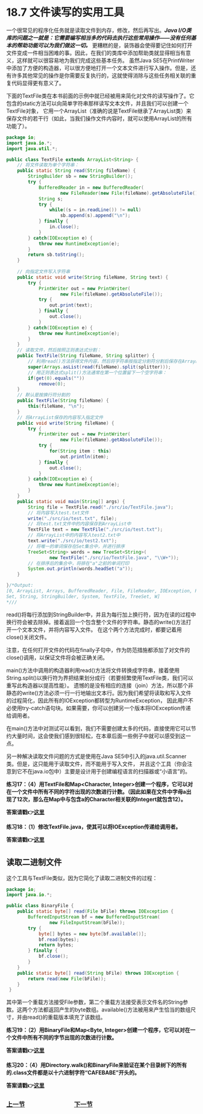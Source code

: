 # 18.7 文件读写的实用工具

一个很常见的程序化任务就是读取文件到内存，修改，然后再写出。***Java I/O类库的问题之一就是：它需要编写相当多的代码去执行这些常用操作——没有任何基本的帮助功能可以为我们做这一切。***
更糟糕的是，装饰器会使得要记住如何打开文件变成一件相当困难的事。因此，在我们的类库中添加帮助类就显得相当有意义，这样就可以很容易地为我们完成这些基本任务。
虽然Java SE5在PrintWriter中添加了方便的构造器，可以很方便地打开一个文本文件进行写入操作。但是，还有许多其他常见的操作是你需要反复执行的，这就使得消除与这些任务相关联的重复代码显得更有意义了。

下面的TextFile类在本书前面的示例中就已经被用来简化对文件的读写操作了。它包含的static方法可以向简单字符串那样读写文本文件，并且我们可以创建一个TextFile对象，
它用一个ArrayList（准确的说是TextFile继承了ArrayList类）来保存文件的若干行（如此，当我们操作文件内容时，就可以使用ArrayList的所有功能了）。
```java
package io;
import java.io.*;
import java.util.*;

public class TextFile extends ArrayList<String> {
    // 将文件读取为单个字符串：
	public static String read(String fileName) {
		StringBuilder sb = new StringBuilder();
		try {
			BufferedReader in = new BufferedReader(
					new FileReader(new File(fileName).getAbsoluteFile()));
			String s;
			try {
				while((s = in.readLine()) != null)
					sb.append(s).append("\n");
			} finally {
				in.close();
			}
		} catch(IOException e) {
			throw new RuntimeException(e);
		}
		return sb.toString();
	}
	
	// 向指定文件写入字符串
	public static void write(String fileName, String text) {
		try {
			PrintWriter out = new PrintWriter(
					new File(fileName).getAbsoluteFile());
			try {
				out.print(text);
			} finally {
				out.close();
			}
		} catch(IOException e) {
			throw new RuntimeException(e);
		}
	}
	// 读取文件，然后按照正则表达式分割： 
	public TextFile(String fileName, String splitter) {
		// 利用read()方法获得文件内容，然后将字符串按指定分割符分割后保存在ArrayList中
		super(Arrays.asList(read(fileName).split(splitter)));
		// 用正则表达式split()方法通常在第一个位置留下一个空字符串：
		if(get(0).equals(""))
			remove(0);
	}
	// 默认是按换行符分割的
	public TextFile(String fileName) {
		this(fileName, "\n");
	}
	// 将ArrayList保存的内容写入指定文件
	public void write(String fileName) {
		try {
			PrintWriter out = new PrintWriter(
					new File(fileName).getAbsoluteFile());
			try {
				for(String item : this)
					out.println(item);
			} finally {
				out.close();
			}
		} catch(IOException e) {
			throw new RuntimeException(e);
		}
	}
	public static void main(String[] args) {
        String file = TextFile.read("./src/io/TextFile.java");
        // 将内容写入test.txt文件
        write("./src/io/test.txt", file);  
        // 将test.txt文件中的内容保存到ArrayList中
        TextFile text = new TextFile("./src/io/test.txt");
        // 将ArrayList中的内容写入test2.txt中
        text.write("./src/io/test2.txt");
        // 将唯一的单词保存在Set集合中，并进行排序
        TreeSet<String> words = new TreeSet<String>(
        		new TextFile("./src/io/TextFile.java", "\\W+"));
        // 在排序后的集合中，将排在"a"之前的单词打印
        System.out.println(words.headSet("a"));
	}

}/*Output:
[0, ArrayList, Arrays, BufferedReader, File, FileReader, IOException, PrintWriter, RuntimeException, 
Set, String, StringBuilder, System, TextFile, TreeSet, W]
*///
```
read()将每行添加到StringBuilder中，并且为每行加上换行符，因为在读的过程中换行符会被去除掉。接着返回一个包含整个文件的字符串。静态的write()方法打开一个文本文件，并将内容写入文件。
在这个两个方法完成时，都要记着用close()关闭文件。

注意，在任何打开文件的代码在finally子句中，作为防范措施都添加了对文件的close()调用，以保证文件将会被正确关闭。

main()方法中调用的构造器利用read()方法将文件转换成字符串，接着使用String.split()以换行符为界把结果划分成行（若要频繁使用TextFile类，我们可以重写此构造器以提高性能）。
遗憾的是没有相应的连接（join）方法，所以那个非静态的write()方法必须一行一行地输出文本行。因为我们希望将读取和写入文件的过程简化，因此所有的IOException都转型为RuntimeException，
因此用户不必使用try-catch语句块。如果需要，你可以创建另一个版本将IOException传递给调用者。

在main()方法中对测试可以看到，我们不需要创建太多的代码，直接使用它可以节约大量时间，这会使我们感到很轻松，在本章后面一些例子中就可以感受到这一点。

另一种解决读取文件问题的方式是使用在Java SE5中引入的java.util.Scanner类。但是，这只能用于读取文件，而不能用于写入文件，
并且这个工具（你会注意到它不在java.io包中）主要是设计用于创建编程语言的扫描器或“小语言”的。

**练习17：（4）用TextFile和Map<Character, Integer>创建一个程序，它可以对在一个文件中所有不同的字符出现的次数进行计数。（因此如果在文件中字母a出现了12次，那么在Map中与包含a的Character相关联的Integert就包含12）。**

**答案请戳:point_right:[这里](solutions/Ex17.md)**

**练习18：（1）修改TextFile.java，使其可以将IOException传递给调用者。**

**答案请戳:point_right:[这里](solutions/Ex18.md)**

## 读取二进制文件
这个工具与TextFile类似，因为它简化了读取二进制文件的过程：
```java
package io;
import java.io.*;

public class BinaryFile {
    public static byte[] read(File bFile) throws IOException {
    	BufferedInputStream bf = new BufferedInputStream(
    			new FileInputStream(bFile));
    	try {
    		byte[] bytes = new byte[bf.available()];
    		bf.read(bytes);
    		return bytes;
    	} finally {
    		bf.close();
    	}
    }
    public static byte[] read(String bFile) throws IOException {
    	return read(new File(bFile));
    }
 }
```
其中第一个重载方法接受File参数，第二个重载方法接受表示文件名的String参数。这两个方法都返回产生的byte数组。available()方法被用来产生恰当的数组尺寸，并由read()的重载版本填充了该数组。

**练习19：（2）用BinaryFile和Map<Byte, Integer>创建一个程序，它可以对在一个文件中所有不同的字节出现的次数进行计数。**

**答案请戳:point_right:[这里](solutions/Ex19.md)**

**练习20：（4）用Directory.walk()和BinaryFile来验证在某个目录树下的所有的.class文件都是以十六进制字符“CAFEBABE”开头的。**

**答案请戳:point_right:[这里](solutions/Ex20.md)**


### [上一节](18.6_Typical_uses_of_IO_streams.md)　　　　　　　　[下一节](18.8_Standard_IO.md)



